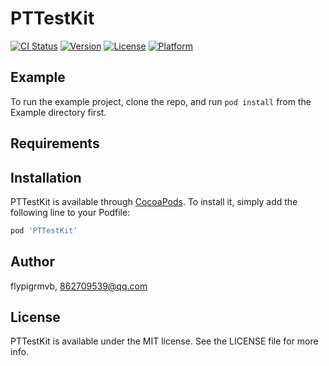 # PTTestKit

[![CI Status](http://img.shields.io/travis/flypigrmvb/PTTestKit.svg?style=flat)](https://travis-ci.org/flypigrmvb/PTTestKit)
[![Version](https://img.shields.io/cocoapods/v/PTTestKit.svg?style=flat)](http://cocoapods.org/pods/PTTestKit)
[![License](https://img.shields.io/cocoapods/l/PTTestKit.svg?style=flat)](http://cocoapods.org/pods/PTTestKit)
[![Platform](https://img.shields.io/cocoapods/p/PTTestKit.svg?style=flat)](http://cocoapods.org/pods/PTTestKit)

## Example

To run the example project, clone the repo, and run `pod install` from the Example directory first.

## Requirements

## Installation

PTTestKit is available through [CocoaPods](http://cocoapods.org). To install
it, simply add the following line to your Podfile:

```ruby
pod 'PTTestKit'
```

## Author

flypigrmvb, 862709539@qq.com

## License

PTTestKit is available under the MIT license. See the LICENSE file for more info.

